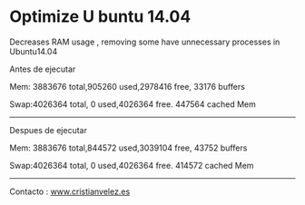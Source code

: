 # Optimize U  buntu 14.04
Decreases RAM usage , removing some have unnecessary processes in Ubuntu14.04

Antes de ejecutar

  Mem: 3883676 total,905260 used,2978416 free,  33176 buffers
  
  Swap:4026364 total,     0 used,4026364 free. 447564 cached Mem

***
Despues de ejecutar

  Mem: 3883676 total,844572 used,3039104 free,  43752 buffers
  
  Swap:4026364 total,     0 used,4026364 free. 414572 cached Mem
  
***
  
Contacto : www.cristianvelez.es
